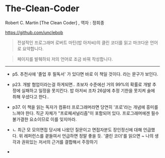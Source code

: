 # The-Clean-Coder
Robert C. Martin [The Clean Coder]  , 역자 : 정희종

https://github.com/unclebob

> 전설적인 프로그래머 로버트 마틴(밥 아저씨)의 클린 코더를 읽고 마크다운 언어로 요약합니다.

> 페이지를 발췌하되 저의 언어로 조금 바꿔 작성합니다.

---




 - p5. 추천사에 '졸업 후 필독서' 가 있다면 바로 이 책일 것이다. 라는 문구가 보인다.

 - p23. 개발 협업이라는걸 하게되면.. 초보자 수준에선 거의 99%의 확률로 개발 추정에 실패하고 일정을 못지킨다. 밥 아저씨 조차 26살에 추정 기한을 못지켜 술에 취해 우셨다고 한다..

 - p37. 이 책을 읽는 독자가 컴퓨터 프로그래머라면 당연히 '프로'라는 개념에 흥미를 느껴야 한다. 직군 자체가 "프로페셔널리즘"이 포함되어 있다. 프로그래머에겐 필수 불가결한 요소이므로 이를 잊지마라.
 -   ㄴ 최근 모 모의면접 당시에 나왔던 질문이고 면접자분도 장인정신에 대해 언급했다. 위 레퍼런스를 곁들여서 언급하면 정말 좋을 듯. '클린 코더'를 읽으면 ~ 나의 생각과 권위있는 저서의 근거를 결합해서 주장하기

 -  
